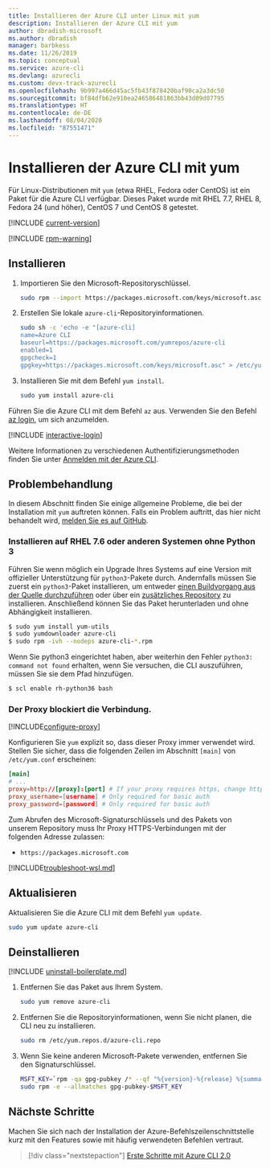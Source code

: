 ```yaml
---
title: Installieren der Azure CLI unter Linux mit yum
description: Installieren der Azure CLI mit yum
author: dbradish-microsoft
ms.author: dbradish
manager: barbkess
ms.date: 11/26/2019
ms.topic: conceptual
ms.service: azure-cli
ms.devlang: azurecli
ms.custom: devx-track-azurecli
ms.openlocfilehash: 9b997a466d45ac5fb43f878420baf90ca2a3dc50
ms.sourcegitcommit: bf84dfb62e910ea246586481863bb43d09d07795
ms.translationtype: HT
ms.contentlocale: de-DE
ms.lasthandoff: 08/04/2020
ms.locfileid: "87551471"
---
```

# <a name="install-azure-cli-with-yum"></a>Installieren der Azure CLI mit yum

Für Linux-Distributionen mit `yum` (etwa RHEL, Fedora oder CentOS) ist ein Paket für die Azure CLI verfügbar. Dieses Paket wurde mit RHEL 7.7, RHEL 8, Fedora 24 (und höher), CentOS 7 und CentOS 8 getestet.

[!INCLUDE [current-version](includes/current-version.md)]

[!INCLUDE [rpm-warning](includes/rpm-warning.md)]

## <a name="install"></a>Installieren

1. Importieren Sie den Microsoft-Repositoryschlüssel.

   ```bash
   sudo rpm --import https://packages.microsoft.com/keys/microsoft.asc
   ```

2. Erstellen Sie lokale `azure-cli`-Repositoryinformationen.

   ```bash
   sudo sh -c 'echo -e "[azure-cli]
   name=Azure CLI
   baseurl=https://packages.microsoft.com/yumrepos/azure-cli
   enabled=1
   gpgcheck=1
   gpgkey=https://packages.microsoft.com/keys/microsoft.asc" > /etc/yum.repos.d/azure-cli.repo'
   ```

3. Installieren Sie mit dem Befehl `yum install`.

   ```bash
   sudo yum install azure-cli
   ```

Führen Sie die Azure CLI mit dem Befehl `az` aus. Verwenden Sie den Befehl [az login](/cli/azure/reference-index#az-login), um sich anzumelden.

[!INCLUDE [interactive-login](includes/interactive-login.md)]

Weitere Informationen zu verschiedenen Authentifizierungsmethoden finden Sie unter [Anmelden mit der Azure CLI](authenticate-azure-cli.md).

## <a name="troubleshooting"></a>Problembehandlung

In diesem Abschnitt finden Sie einige allgemeine Probleme, die bei der Installation mit `yum` auftreten können. Falls ein Problem auftritt, das hier nicht behandelt wird, [melden Sie es auf GitHub](https://github.com/Azure/azure-cli/issues).

### <a name="install-on-rhel-76-or-other-systems-without-python-3"></a>Installieren auf RHEL 7.6 oder anderen Systemen ohne Python 3

Führen Sie wenn möglich ein Upgrade Ihres Systems auf eine Version mit offizieller Unterstützung für `python3`-Pakete durch. Andernfalls müssen Sie zuerst ein `python3`-Paket installieren, um entweder [einen Buildvorgang aus der Quelle durchzuführen](https://github.com/linux-on-ibm-z/docs/wiki/Building-Python-3.6.x) oder über ein [zusätzliches Repository](https://developers.redhat.com/blog/2018/08/13/install-python3-rhel/) zu installieren. Anschließend können Sie das Paket herunterladen und ohne Abhängigkeit installieren.
```bash
$ sudo yum install yum-utils
$ sudo yumdownloader azure-cli
$ sudo rpm -ivh --nodeps azure-cli-*.rpm
```

Wenn Sie python3 eingerichtet haben, aber weiterhin den Fehler `python3: command not found` erhalten, wenn Sie versuchen, die CLI auszuführen, müssen Sie sie dem Pfad hinzufügen.
```bash
$ scl enable rh-python36 bash
```

### <a name="proxy-blocks-connection"></a>Der Proxy blockiert die Verbindung.

[!INCLUDE[configure-proxy](includes/configure-proxy.md)]

Konfigurieren Sie `yum` explizit so, dass dieser Proxy immer verwendet wird. Stellen Sie sicher, dass die folgenden Zeilen im Abschnitt `[main]` von `/etc/yum.conf` erscheinen:

```yum.conf
[main]
# ...
proxy=http://[proxy]:[port] # If your proxy requires https, change http->https
proxy_username=[username] # Only required for basic auth
proxy_password=[password] # Only required for basic auth
```

Zum Abrufen des Microsoft-Signaturschlüssels und des Pakets von unserem Repository muss Ihr Proxy HTTPS-Verbindungen mit der folgenden Adresse zulassen:

* `https://packages.microsoft.com`

[!INCLUDE[troubleshoot-wsl.md](includes/troubleshoot-wsl.md)]

## <a name="update"></a>Aktualisieren

Aktualisieren Sie die Azure CLI mit dem Befehl `yum update`.

```bash
sudo yum update azure-cli
```

## <a name="uninstall"></a>Deinstallieren

[!INCLUDE [uninstall-boilerplate.md](includes/uninstall-boilerplate.md)]

1. Entfernen Sie das Paket aus Ihrem System.

   ```bash
   sudo yum remove azure-cli
   ```

2. Entfernen Sie die Repositoryinformationen, wenn Sie nicht planen, die CLI neu zu installieren.

   ```bash
   sudo rm /etc/yum.repos.d/azure-cli.repo
   ```

3. Wenn Sie keine anderen Microsoft-Pakete verwenden, entfernen Sie den Signaturschlüssel.

   ```bash
   MSFT_KEY=`rpm -qa gpg-pubkey /* --qf "%{version}-%{release} %{summary}\n" | grep Microsoft | awk '{print $1}'`
   sudo rpm -e --allmatches gpg-pubkey-$MSFT_KEY
   ```

## <a name="next-steps"></a>Nächste Schritte

Machen Sie sich nach der Installation der Azure-Befehlszeilenschnittstelle kurz mit den Features sowie mit häufig verwendeten Befehlen vertraut.

> [!div class="nextstepaction"]
> [Erste Schritte mit Azure CLI 2.0](get-started-with-azure-cli.md)
